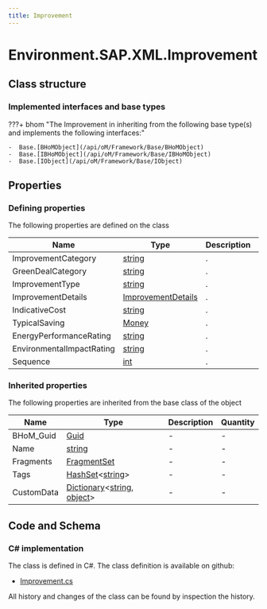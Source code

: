 ```yaml
---
title: Improvement
---
```


# Environment.SAP.XML.Improvement



## Class structure

### Implemented interfaces and base types

???+ bhom "The Improvement in inheriting from the following base type(s) and implements the following interfaces:"

    -  Base.[BHoMObject](/api/oM/Framework/Base/BHoMObject)
    -  Base.[IBHoMObject](/api/oM/Framework/Base/IBHoMObject)
    -  Base.[IObject](/api/oM/Framework/Base/IObject)


## Properties



### Defining properties

The following properties are defined on the class

| Name             | Type             | Description      | Quantity         |
|------------------|------------------|------------------|------------------|
| ImprovementCategory | [string](https://learn.microsoft.com/en-us/dotnet/api/System.String?view=netstandard-2.0) | . | - |
| GreenDealCategory | [string](https://learn.microsoft.com/en-us/dotnet/api/System.String?view=netstandard-2.0) | . | - |
| ImprovementType | [string](https://learn.microsoft.com/en-us/dotnet/api/System.String?view=netstandard-2.0) | . | - |
| ImprovementDetails | [ImprovementDetails](/api/oM/Adapter/Environment/SAP/XML/ImprovementDetails) | . | - |
| IndicativeCost | [string](https://learn.microsoft.com/en-us/dotnet/api/System.String?view=netstandard-2.0) | . | - |
| TypicalSaving | [Money](/api/oM/Adapter/Environment/SAP/XML/Money) | . | - |
| EnergyPerformanceRating | [string](https://learn.microsoft.com/en-us/dotnet/api/System.String?view=netstandard-2.0) | . | - |
| EnvironmentalImpactRating | [string](https://learn.microsoft.com/en-us/dotnet/api/System.String?view=netstandard-2.0) | . | - |
| Sequence | [int](https://learn.microsoft.com/en-us/dotnet/api/System.Int32?view=netstandard-2.0) | . | - |


### Inherited properties
The following properties are inherited from the base class of the object

| Name             | Type             | Description      | Quantity         |
|------------------|------------------|------------------|------------------|
| BHoM_Guid | [Guid](https://learn.microsoft.com/en-us/dotnet/api/System.Guid?view=netstandard-2.0) | - | - |
| Name | [string](https://learn.microsoft.com/en-us/dotnet/api/System.String?view=netstandard-2.0) | - | - |
| Fragments | [FragmentSet](/api/oM/Framework/Base/FragmentSet) | - | - |
| Tags | [HashSet](https://learn.microsoft.com/en-us/dotnet/api/System.Collections.Generic.HashSet-1?view=netstandard-2.0)&lt;[string](https://learn.microsoft.com/en-us/dotnet/api/System.String?view=netstandard-2.0)&gt; | - | - |
| CustomData | [Dictionary](https://learn.microsoft.com/en-us/dotnet/api/System.Collections.Generic.Dictionary-2?view=netstandard-2.0)&lt;[string](https://learn.microsoft.com/en-us/dotnet/api/System.String?view=netstandard-2.0), [object](https://learn.microsoft.com/en-us/dotnet/api/System.Object?view=netstandard-2.0)&gt; | - | - |


## Code and Schema

### C# implementation

The class is defined in C#. The class definition is available on github:

- [Improvement.cs](https://github.com/BHoM/SAP_Toolkit/blob/develop/SAP_oM/XML/Improvement.cs)

All history and changes of the class can be found by inspection the history.
